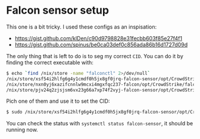 # Falcon sensor setup

This one is a bit tricky. I used these configs as an inspisation:
- https://gist.github.com/klDen/c90d9798828e31fecbb603f85e27f4f1
- https://gist.github.com/spinus/be0ca03def0c856ada86b16d1727d09d

The only thing that is left to do is to seg my correct `CID`. You can do it by finding the correct executable with:

```bash
$ echo `find /nix/store -name "falconctl" 2>/dev/null`
/nix/store/xsf54i2hlfg6g4y1cmdf0h5jx8gf0jrq-falcon-sensor/opt/CrowdStrike/falconctl
/nix/store/nxn0yj6xazifcnnlw9mcxi4mgxfqc237-falcon/opt/CrowdStrike/falconctl
/nix/store/pjv24q2zjsjsm6vx23g66a7xp74f2vyj-falcon-sensor/opt/CrowdStrike/falconctl
```
Pich one of them and use it to set the CID:

```bash
$ sudo /nix/store/xsf54i2hlfg6g4y1cmdf0h5jx8gf0jrq-falcon-sensor/opt/CrowdStrike/falconctl -s -f --cid='YOUR-CID'
```

You can check the status with `systemctl status falcon-sensor`, it should be running now.